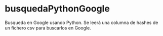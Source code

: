 busquedaPythonGoogle
====================

Busqueda en Google usando Python. Se leerá una columna de hashes de un fichero csv para buscarlos en Google.
